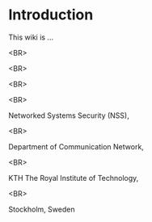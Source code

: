 # Introduction #
This wiki is ...






&lt;BR&gt;

 

&lt;BR&gt;




&lt;BR&gt;

 

&lt;BR&gt;


Networked Systems Security (NSS), 

&lt;BR&gt;


Department of Communication Network, 

&lt;BR&gt;


KTH The Royal Institute of Technology, 

&lt;BR&gt;


Stockholm, Sweden